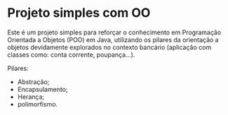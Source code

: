 # Projeto simples com OO

Este é um projeto simples para reforçar o conhecimento em Programação Orientada a Objetos (POO) em Java, utilizando os pilares da orientação a objetos devidamente explorados no contexto bancário (aplicação com classes como: conta corrente, poupança...).

Pilares:
- Abstração;
- Encapsulamento;
- Herança;
- polimorfismo.
